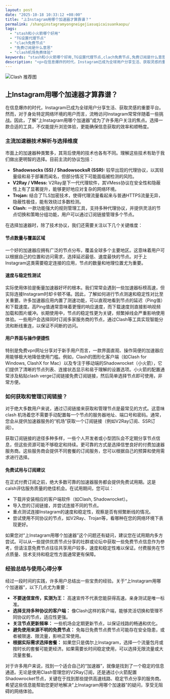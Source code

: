 ```yaml
---
layout: post
date: "2025-10-18 10:33:12 +08:00"
title: "上Instagram用哪个加速器才算靠谱？"
permalink: /shanginstagramyongneigejiasuqicaisuankaopu/
tags:
  - "stash和小火箭哪个好用"
  - "TG设置代理节点"
  - "clach免费节点"
  - "免费订阅是什么意思"
  - "clash机场免费体验"
keywords: "stash和小火箭哪个好用,TG设置代理节点,clach免费节点,免费订阅是什么意思,clash机场免费体验"
description: "<p>在信息爆炸的时代，Instagram已成为全球用户分享生活、获取灵感的重要平台。然而，对于身处特定网络环境的用户而言，流畅访问Instagram常常伴随着一些挑战。因此，了解“上Instagram用哪个加速器”成为了许多用户关注的焦点。选择一款合适的工具，不仅能提升浏览体验，更能确保信息获取的效率和顺畅度。</p>"
---
```


![Clash 推荐图](https://clashjd.github.io/assets/img/付费机场订阅.png)

## 上Instagram用哪个加速器才算靠谱？

<p>在信息爆炸的时代，Instagram已成为全球用户分享生活、获取灵感的重要平台。然而，对于身处特定网络环境的用户而言，流畅访问Instagram常常伴随着一些挑战。因此，了解“上Instagram用哪个加速器”成为了许多用户关注的焦点。选择一款合适的工具，不仅能提升浏览体验，更能确保信息获取的效率和顺畅度。</p>
<h3>主流加速器技术解析与选择维度</h3>
<p>市面上的加速器种类繁多，其背后使用的技术也各有不同。理解这些技术有助于我们做出更明智的选择。目前主流的协议包括：</p>
<ul>
<li><strong>Shadowsocks (SS) / ShadowsocksR (SSR):</strong> 较早出现的代理协议，以其轻量级和易于部署而闻名，但部分情况下可能面临被检测的风险。</li>
<li><strong>V2Ray / VMess:</strong> V2Ray是下一代代理软件，其VMess协议在安全性和隐蔽性上有了显著提升，能够更好地应对复杂的网络环境。</li>
<li><strong>Trojan:</strong> 结合了TLS加密技术，使得代理流量看起来与普通HTTPS流量无异，隐蔽性极佳，能有效绕过多数检测。</li>
<li><strong>Clash:</strong> 一款功能强大的规则管理工具，支持多种代理协议，并提供灵活的节点切换和策略分组功能，用户可以通过订阅链接管理多个节点。</li>
</ul>
<p>在选择加速器时，除了技术协议，我们还需要关注以下几个关键维度：</p>
<h4>节点数量与覆盖区域</h4>
<p>一个好的加速器应拥有广泛的节点分布，覆盖全球多个主要地区。这意味着用户可以根据自己的位置和访问需求，选择延迟最低、速度最快的节点。对于上Instagram这类需要稳定连接的应用，节点的数量和地理位置尤为重要。</p>
<h4>速度与稳定性测试</h4>
<p>实际使用体验是衡量加速器好坏的根本。我们常常会遇到一些加速器标榜高速，但实际连接Instagram时却卡顿不堪。因此，了解如何进行节点测速和稳定性对比至关重要。许多加速器应用内置了测速功能，可以直观地看到节点的延迟（Ping值）和下载速度。高Ping值通常意味着更慢的响应速度，而下载速度则直接影响视频加载和图片缓冲。长期使用中，节点的稳定性更为关键，频繁掉线会严重影响使用体验。一些用户会选择同时订阅多家服务商的节点，通过Clash等工具实现智能分流和断线重连，以保证不间断的访问。</p>
<h4>用户界面与操作便捷性</h4>
<p>特别是免费vpn网址分享对于新手用户而言，一款界面直观、操作简便的加速器应用能够极大地降低使用门槛。例如，Clash的图形化客户端（如Clash for Windows, ClashX for Mac）以及专注于移动端的Shadowrocket（小火箭），它们提供了清晰的节点列表、连接状态显示和易于理解的设置选项。小火箭的配置通常涉及粘贴clash verge订阅链接免费订阅链接，然后简单选择节点即可使用，非常方便。</p>
<h3>如何获取和管理订阅链接？</h3>
<p>对于绝大多数用户来说，通过订阅链接来获取和管理节点是最常见的方式。这意味clash 机场着您不需要手动配置每一个节点的服务器地址、端口号和密码。通常，您会从提供加速器服务的“机场”获取一个订阅链接（例如V2Ray订阅、SSR订阅）。</p>
<p>获取订阅链接的途径多种多样，一些个人开发者或小型团队会不定期分享节点信息，但这些资源可能不够稳定和持续。更可靠的方式是选择信誉良好的付费加速器服务商。这些服务商会提供不同套餐的订阅服务，您可以根据自己的预算和使用需求进行选择。</p>
<h4>免费试用与订阅建议</h4>
<p>在正式付费订阅之前，绝大多数可靠的加速器服务都会提供免费试用期。这是calsh评估服务质量的绝佳机会。在试用期间，您可以：</p>
<ul>
<li>下载并安装相应的客户端软件（如Clash, Shadowrocket）。</li>
<li>导入您的订阅链接，并尝试连接不同的节点。</li>
<li>重点测试连接Instagram的速度和稳定性，观察是否有频繁断线的情况。</li>
<li>尝试使用不同协议的节点，如V2Ray、Trojan等，看哪种在您的网络环境下表现更好。</li>
</ul>
<p>如果您对“上Instagram用哪个加速器”这个问题还有疑问，建议您在试用期内多方尝试。可以从一些提供优质节点分享的社群或论坛中获取一些免费节点信息作为参考，但请注意免费节点往往共享用户较多，速度和稳定性难以保证。付费服务在节点质量、技术支持和稳定性方面通常更有保障。</p>
<h3>经验总结与使用心得分享</h3>
<p>经过一段时间的实践，许多用户总结出一些宝贵的经验。关于“上Instagram用哪个加速器”，以下几点尤为重要：</p>
<ul>
<li><strong>不要迷信宣传，实测为王：</strong> 高速宣传不代表您能获得高速。亲身测试是唯一标准。</li>
<li><strong>选择支持多种协议的客户端：</strong> 像Clash这样的客户端，能够灵活切换和管理不同协议的节点，适应性更强。</li>
<li><strong>关注节点更新频率：</strong> 一些机场会定期更新节点，以保证线路的畅通和优化。</li>
<li><strong>避免使用来源不明的免费节点：</strong> 免每日免费节点费节点可能存在安全隐患，或者被限速、限流量，影响正常使用。</li>
<li><strong>根据实际需求选择套餐：</strong> 如果您只是偶尔上Instagram，选择一个流量包月或按时长的套餐可能更经济。如果需要长时间稳定使用，可以选择无限流量或大流量套餐。</li>
</ul>
<p>对于许多用户来说，找到一个适合自己的“加速器”，就像是找到了一个稳定的信息通道。无论是使用Clash管理您的V2Ray订阅，还是通过小火箭配置Shadowrocket节点，关键在于找到那些提供高速线路、稳定节点分享的服务商。希望这些信息能帮助您更好地解决“上Instagram用哪个加速器”的疑问，享受无阻碍的网络体验。</p>